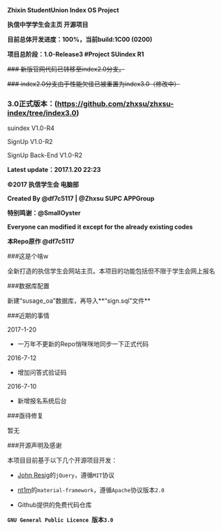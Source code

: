 
﻿**Zhixin StudentUnion Index OS Project**

**执信中学学生会主页 开源项目**

**目前总体开发进度：100%，当前build:1C00 (0200)**

**项目总阶段：1.0-Release3 #Project SUindex R1**

<s>### 新版官网代码已转移至index2.0分支。</s>

<s>### index2.0分支由于性能欠佳已被重置为index3.0（修改中）</s>

### 3.0正式版本：(https://github.com/zhxsu/zhxsu-index/tree/index3.0)
suindex V1.0-R4

SignUp V1.0-R2

SignUp Back-End V1.0-R2

**Latest update：2017.1.20 22:23**

**©2017 执信学生会 电脑部**

**Created By @df7c5117 | @Zhxsu SUPC APPGroup**

**特别鸣谢：@SmallOyster**

**Everyone can modified it except for the already existing codes**

**本Repo原作 @df7c5117**


###这是个啥w

全新打造的执信学生会网站主页。本项目的功能包括但不限于学生会网上报名



###数据库配置

新建“susage_oa”数据库，再导入**“sign.sql”文件**



###近期的事情

2017-1-20

* 一万年不更新的Repo悄咪咪地同步一下正式代码


2016-7-12

* 增加问答式验证码


2016-7-10

* 新增报名系统后台



###亟待修复

暂无


###开源声明及感谢

本项目目前基于以下几个开源项目开发：

* <a href="https://jquery.org/" target="_blank">John Resig</a>的`jQuery`，遵循`MIT`协议

* <a href="https://github.com/nt1m/material-framework/" target="_blank">nt1m</a>的`material-framework`，遵循`Apache`协议版本`2.0`

* Github提供的免费代码仓库


**`GNU General Public Licence `版本`3.0`**
